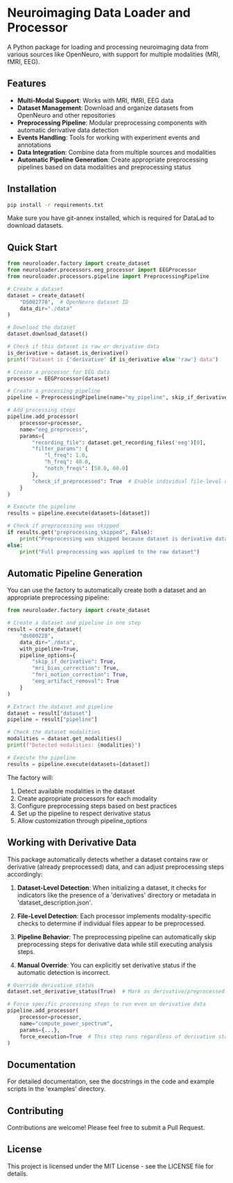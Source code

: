 # Neuroimaging Data Loader and Processor

A Python package for loading and processing neuroimaging data from various sources like OpenNeuro, with support for multiple modalities (MRI, fMRI, EEG).

## Features

- **Multi-Modal Support**: Works with MRI, fMRI, EEG data
- **Dataset Management**: Download and organize datasets from OpenNeuro and other repositories
- **Preprocessing Pipeline**: Modular preprocessing components with automatic derivative data detection
- **Events Handling**: Tools for working with experiment events and annotations
- **Data Integration**: Combine data from multiple sources and modalities
- **Automatic Pipeline Generation**: Create appropriate preprocessing pipelines based on data modalities and preprocessing status

## Installation

```bash
pip install -r requirements.txt
```

Make sure you have git-annex installed, which is required for DataLad to download datasets.

## Quick Start

```python
from neuroloader.factory import create_dataset
from neuroloader.processors.eeg_processor import EEGProcessor
from neuroloader.processors.pipeline import PreprocessingPipeline

# Create a dataset
dataset = create_dataset(
    "DS002778",  # OpenNeuro dataset ID
    data_dir="./data"
)

# Download the dataset
dataset.download_dataset()

# Check if this dataset is raw or derivative data
is_derivative = dataset.is_derivative()
print(f"Dataset is {'derivative' if is_derivative else 'raw'} data")

# Create a processor for EEG data
processor = EEGProcessor(dataset)

# Create a processing pipeline
pipeline = PreprocessingPipeline(name="my_pipeline", skip_if_derivative=True)

# Add processing steps
pipeline.add_processor(
    processor=processor,
    name="eeg_preprocess",
    params={
        "recording_file": dataset.get_recording_files('eeg')[0],
        "filter_params": {
            "l_freq": 1.0,
            "h_freq": 40.0,
            "notch_freqs": [50.0, 60.0]
        },
        "check_if_preprocessed": True  # Enable individual file-level checks
    }
)

# Execute the pipeline
results = pipeline.execute(datasets=[dataset])

# Check if preprocessing was skipped
if results.get("preprocessing_skipped", False):
    print("Preprocessing was skipped because dataset is derivative data")
else:
    print("Full preprocessing was applied to the raw dataset")
```

## Automatic Pipeline Generation

You can use the factory to automatically create both a dataset and an appropriate preprocessing pipeline:

```python
from neuroloader.factory import create_dataset

# Create a dataset and pipeline in one step
result = create_dataset(
    "ds000228",
    data_dir="./data",
    with_pipeline=True,
    pipeline_options={
        "skip_if_derivative": True,
        "mri_bias_correction": True,
        "fmri_motion_correction": True,
        "eeg_artifact_removal": True
    }
)

# Extract the dataset and pipeline
dataset = result["dataset"]
pipeline = result["pipeline"]

# Check the dataset modalities
modalities = dataset.get_modalities()
print(f"Detected modalities: {modalities}")

# Execute the pipeline
results = pipeline.execute(datasets=[dataset])
```

The factory will:
1. Detect available modalities in the dataset
2. Create appropriate processors for each modality
3. Configure preprocessing steps based on best practices
4. Set up the pipeline to respect derivative status
5. Allow customization through pipeline_options

## Working with Derivative Data

This package automatically detects whether a dataset contains raw or derivative (already preprocessed) data, and can adjust preprocessing steps accordingly:

1. **Dataset-Level Detection**: When initializing a dataset, it checks for indicators like the presence of a 'derivatives' directory or metadata in 'dataset_description.json'.

2. **File-Level Detection**: Each processor implements modality-specific checks to determine if individual files appear to be preprocessed.

3. **Pipeline Behavior**: The preprocessing pipeline can automatically skip preprocessing steps for derivative data while still executing analysis steps.

4. **Manual Override**: You can explicitly set derivative status if the automatic detection is incorrect.

```python
# Override derivative status
dataset.set_derivative_status(True)  # Mark as derivative/preprocessed data

# Force specific processing steps to run even on derivative data
pipeline.add_processor(
    processor=processor,
    name="compute_power_spectrum",
    params={...},
    force_execution=True  # This step runs regardless of derivative status
)
```

## Documentation

For detailed documentation, see the docstrings in the code and example scripts in the 'examples' directory.

## Contributing

Contributions are welcome! Please feel free to submit a Pull Request.

## License

This project is licensed under the MIT License - see the LICENSE file for details. 